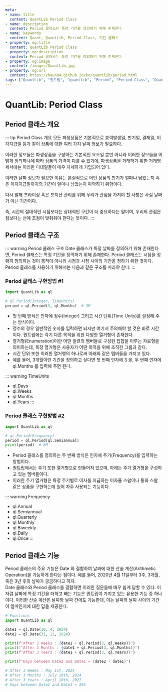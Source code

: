 ```yaml
---
meta:
- name: title
  content: QuantLib Period Class
- name: description
  content: Period 클래스는 특정 기간을 정의하기 위해 존재한다
- name: keywords
  content: Quant, QuantLib, Period Class, 기간 클래스
- property: og:title
  content: QuantLib Period Class
- property: og:description
  content: Period 클래스는 특정 기간을 정의하기 위해 존재한다
- property: og:image
  content: /images/QuantLib.jpg
- property: og:url
  content: https://haun84.github.io/ko/quantlib/period.html
tags: ["QuantLib", "퀀트립", "quantlib", "Period", "Period Class", "QuantLib-Python"]
---
```


# QuantLib: Period Class

## Period 클래스 개요

::: tip Period Class 개요
모든 파생상품은 기본적으로 효력발생일, 만기일, 결제일, 이자지급일 등과 같이 상품에 대한 여러 가지 날짜 정보가 필요하다.  
  
이러한 정보들은 파생상품을 구성하는 기본적인 요소일 뿐만 아니라 이러한 정보들을 어떻게 정의하냐에 따라 상품의 가격이 다를 수 있기에, 파생상품을 거래하기 위한 거래명세서에는 이러한 디테일들이 매우 자세하게 기입되어 있다.  
  
이러한 날짜 정보가 필요한 이유는 본질적으로 어떤 상품의 만기가 얼마나 남았는지 혹은 이자지급일까지의 기간이 얼마나 남았는지 파악하기 위함이다.  
  
다시 말해 프라이싱 혹은 포지션 관리를 위해 우리가 관심을 가져야 할 사항은 사실 날짜가 아닌 기간이다.  
  
즉, 시간의 절대적인 시점보다는 상대적인 구간이 더 중요하다는 말이며, 우리의 관점은 점보다는 선에 초점이 맞춰줘야 한다는 뜻이다.
:::

## Period 클래스 구조

::: warning Period 클래스 구조
Date 클래스가 특정 날짜를 정의하기 위해 존재한다면, Period 클래스는 특정 기간을 정의하기 위해 존재한다. Period 클래스는 시점을 정확히 정의하는 것이 목적이 아니라 시점과 시점 사이의 기간을 정하기 위한 것이다. Period 클래스를 사용하기 위해서는 다음과 같은 구조를 따라야 한다.
:::

### Period 클래스 구현방법 #1

```python
import QuantLib as ql

# ql.Period(Integer, TimeUnits)
period = ql.Period(3, ql.Months)  # 3M
```
* 첫 번째 방식은 인자에 정수(Integer) 그리고 시간 단위(Time Units)를 설정해 주는 방식이다.
* 정수의 경우 일반적인 숫자를 입력하면 되지만 여기서 주의해야 할 것은 바로 시간이다. 퀀트립에는 각기 다른 목적을 위한 다양한 열거형이 존재한다.
* 열거형(Enumeration)이란 어떤 일련의 멤버들로 구성된 집합을 이루는 자료형을 의미하는데, 특정 열거형은 사용자가 어떤 목적을 위해 조직한 그룹과 같다.
* 시간 단위 또한 이러한 열거행의 하나로써 아래와 같은 멤버들을 가지고 있다.
* 예를 들어, 3개월이란 기간을 정의하고 싶다면 첫 번째 인자에 3 을, 두 번째 인자에 ql.Months 를 입력해 주면 된다.

::: warning TimeUnits
* ql.Days
* ql.Weeks
* ql.Months
* ql.Years
:::

### Period 클래스 구현방법 #2

```python
import QuantLib as ql

# ql.Period(Frequency)
period = ql.Period(ql.Semiannual)
print(period)  # 6M
```

* Period 클래스를 정의하는 두 번째 방식은 인자에 주기(Frequency)를 입력하는 방법이다.
* 퀀트립에서는 주기 또한 열거형으로 만들어져 있으며, 아래는 주기 열거형을 구성하고 있는 멤버들이다. 
* 이러한 주기 열거형은 특정 주기별로 이자를 지급하는 이자율 스왑이나 통화 스왑 같은 상품을 구현하는데 있어 자주 사용되는 기능이다.

::: warning Frequency
* ql.Annual
* ql.Semiannual
* ql.Quarterly
* ql.Monthly
* ql.Biweekly
* ql.Daily
* ql.Once
:::


## Period 클래스 기능

Period 클래스의 주요 기능은 Date 와 결합하여 날짜에 대한 산술 계산(Arithmetic Operation)을 가능하게 한다는 점이다. 예를 들어, 2020년 4월 11일부터 3주, 3개월, 혹은 3년 후의 날짜가 궁금하다고 하자.  
Date 클래스와 Period 클래스를 결합하면 이러한 질문들에 매우 쉽게 답할 수 있다. 이처럼 날짜에 특정 기간을 더하고 빼는 기능은 퀀트립이 가지고 있는 유용한 기능 중 하나이다. 이러한 산술 계산은 날짜와 날짜 간에도 가능한대, 이는 날짜와 날짜 사이의 기간이 얼마인지에 대한 답을 제공한다.

```python
# Functions
import QuantLib as ql

date1 = ql.Date(10, 4, 2024)
date2 = ql.Date(31, 12, 2024)

print(f"After 3 Weeks : {date1 + ql.Period(3, ql.Weeks)}")
print(f"After 3 Months : {date1 + ql.Period(3, ql.Months)}") 
print(f"After 3 Years : {date1 + ql.Period(3, ql.Years)}")

print(f"Days between Date2 and Date1 = {date2 - date1}")

# After 3 Weeks : May 1st, 2024   
# After 3 Months : July 10th, 2024
# After 3 Years : April 10th, 2027
# Days between Date2 and Date1 = 265
```